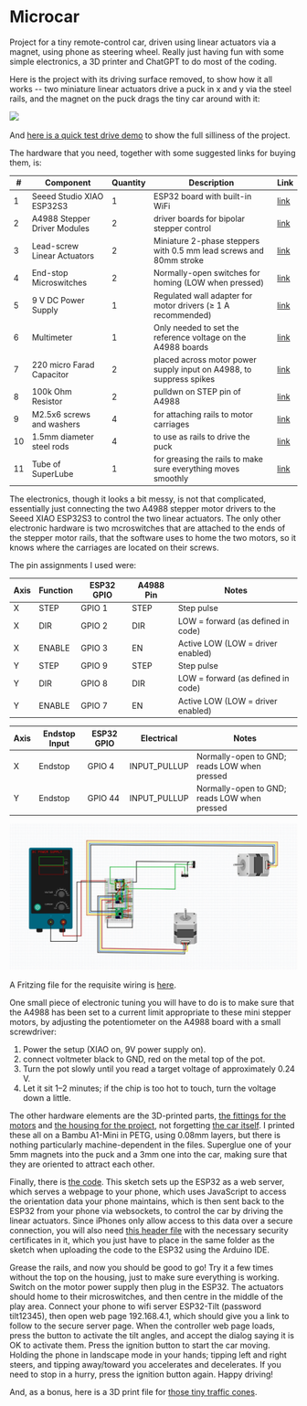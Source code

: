 # Microcar
Project for a tiny remote-control car, driven using linear actuators via a magnet, using phone as steering wheel.  Really just having fun with some simple electronics, a 3D printer and ChatGPT to do most of the coding.  

Here is the project with its driving surface removed, to show how it all works -- two miniature linear actuators drive a puck in x and y via the steel rails, and the magnet on the puck drags the tiny car around with it:

<img src=https://github.com/astromikemerri/Microcar/blob/main/Topless.jpg width=500>

And <A href=https://github.com/astromikemerri/Microcar/blob/main/Testdrive.mov>here is a quick test drive demo</a> to show the full silliness of the project.

The  hardware that you need, together with some suggested links for buying them, is:
<table>
  <thead> 
    <tr>
      <th>#</th>
      <th>Component</th>
      <th>Quantity</th>
      <th>Description</th>
      <th>Link</th>
    </tr>
  </thead>
  <tbody>
    <tr>
      <td>1</td>
      <td>Seeed Studio XIAO ESP32S3</td>
      <td>1</td>
      <td>ESP32 board with built-in WiFi</td>
      <td><a href="https://www.amazon.co.uk/dp/B0BYSB66S5">link</a></td>
    </tr>
    <tr>
      <td>2</td>
      <td>A4988 Stepper Driver Modules</td>
      <td>2</td>
      <td>driver boards for bipolar stepper control</td>
      <td><a href="https://www.amazon.co.uk/dp/B083V59HTB">link</a></td>
    </tr>
    <tr>
      <td>3</td>
      <td>Lead-screw Linear Actuators</td>
      <td>2</td>
      <td>Miniature 2-phase steppers with 0.5 mm lead screws and 80mm stroke</td>
      <td><a href="https://www.aliexpress.com/item/1005006040414647.html">link</a></td>
    </tr>
    <tr>
      <td>4</td>
      <td>End-stop Microswitches</td>
      <td>2</td>
      <td>Normally-open switches for homing (LOW when pressed)</td>
      <td><a href="https://www.switchelectronics.co.uk/products/11mm-lever-subminiature-pcb-microswitch-spdt-3a">link</a></td>
    </tr>
    <tr>
      <td>5</td>
      <td>9 V DC Power Supply</td>
      <td>1</td>
      <td>Regulated wall adapter for motor drivers (≥ 1 A recommended)</td>
      <td><a href="https://www.amazon.co.uk/dp/B0DF2LGSHR">link</a></td>
    </tr>
    <tr>
      <td>6</td>
      <td>Multimeter</td>
      <td>1</td>
      <td>Only needed to set the reference voltage on the A4988 boards</td>
      <td><a href="https://www.amazon.co.uk/AstroAI-Digital-Multimeter-Measurement-Electronic/dp/B01ISAMUA6/">link</a></td>
    </tr>
    <tr>
      <td>7</td>
      <td>220 micro Farad Capacitor</td>
      <td>2</td>
      <td>placed across motor power supply input on A4988, to suppress  spikes</td>
      <td><a href="https://www.amazon.co.uk/dp/B07KC99W2K">link</a></td>
    </tr>    
    <tr>
      <td>8</td>
      <td>100k Ohm Resistor</td>
      <td>2</td>
      <td>pulldwn on STEP pin of A4988</td>
      <td><a href="https://www.amazon.co.uk/BOJACK-Values-Resistor-Resistors-Assortment/dp/B08FD1XVL6">link</a></td>
    </tr>    
    <tr>
      <td>9</td>
      <td>M2.5x6 screws and washers</td>
      <td>4</td>
      <td>for attaching rails to motor carriages</td>
      <td><a href="https://www.amazon.co.uk/dp/B0CNVP5P4C">link</a></td>
    </tr>    
    <tr>
      <td>10</td>
      <td>1.5mm diameter steel rods</td>
      <td>4</td>
      <td>to use as rails to drive the puck</td>
      <td><a href="https://www.amazon.co.uk/dp/B0D2V6WVT4">link</a></td>
    </tr>
    <tr>
      <td>11</td>
      <td>Tube of SuperLube</td>
      <td>1</td>
      <td>for greasing the rails to make sure everything moves smoothly</td>
      <td><a href="https://www.amazon.co.uk/dp/B007UU9JMS">link</a></td>
    </tr>
  </tbody>
</table>

The electronics, though it looks a bit messy, is not that complicated, essentially just connecting the  two A4988 stepper motor drivers to the Seeed XIAO ESP32S3 to control the two linear actuators.  The only other electronic hardware is two mcroswitches that are attached to the ends of the stepper motor rails, that the software uses to home the two motors, so it knows where the carriages are located on their screws.

The pin assignments I used were:
<!-- Stepper Driver Connections -->
<table>
  <thead>
    <tr>
      <th>Axis</th>
      <th>Function</th>
      <th>ESP32 GPIO</th>
      <th>A4988 Pin</th>
      <th>Notes</th>
    </tr>
  </thead>
  <tbody>
    <tr>
      <td>X</td>
      <td>STEP</td>
      <td>GPIO 1</td>
      <td>STEP</td>
      <td>Step pulse</td>
    </tr>
    <tr>
      <td>X</td>
      <td>DIR</td>
      <td>GPIO 2</td>
      <td>DIR</td>
      <td>LOW = forward (as defined in code)</td>
    </tr>
    <tr>
      <td>X</td>
      <td>ENABLE</td>
      <td>GPIO 3</td>
      <td>EN</td>
      <td>Active LOW (LOW = driver enabled)</td>
    </tr>
    <tr>
      <td>Y</td>
      <td>STEP</td>
      <td>GPIO 9</td>
      <td>STEP</td>
      <td>Step pulse</td>
    </tr>
    <tr>
      <td>Y</td>
      <td>DIR</td>
      <td>GPIO 8</td>
      <td>DIR</td>
      <td>LOW = forward (as defined in code)</td>
    </tr>
    <tr>
      <td>Y</td>
      <td>ENABLE</td>
      <td>GPIO 7</td>
      <td>EN</td>
      <td>Active LOW (LOW = driver enabled)</td>
    </tr>
  </tbody>
</table>

<!-- Endstop Switches -->
<table>
  <thead>
    <tr>
      <th>Axis</th>
      <th>Endstop Input</th>
      <th>ESP32 GPIO</th>
      <th>Electrical</th>
      <th>Notes</th>
    </tr>
  </thead>
  <tbody>
    <tr>
      <td>X</td>
      <td>Endstop</td>
      <td>GPIO 4</td>
      <td>INPUT_PULLUP</td>
      <td>Normally-open to GND; reads LOW when pressed</td>
    </tr>
    <tr>
      <td>Y</td>
      <td>Endstop</td>
      <td>GPIO 44</td>
      <td>INPUT_PULLUP</td>
      <td>Normally-open to GND; reads LOW when pressed</td>
    </tr>
  </tbody>
</table>

<img src=https://github.com/astromikemerri/Microcar/blob/main/circuitwiring.jpg>

A Fritzing file for the requisite wiring is <A href=https://github.com/astromikemerri/Microcar/blob/main/microcar.fzz>here</a>.

One small piece of electronic tuning you will have to do is to make sure that the A4988 has been set to a current limit appropriate to these mini stepper motors, by adjusting the potentiometer on the A4988 board with a small screwdriver:
1. Power the setup (XIAO on, 9V power supply on).
2. connect voltmeter black to GND, red on the metal top of the pot.
3. Turn the pot slowly until you read a target voltage of approximately 0.24 V.
4. Let it sit 1–2 minutes; if the chip is too hot to touch, turn the voltage down a little.

The other hardware elements are the 3D-printed parts, <A href=https://github.com/astromikemerri/Microcar/blob/main/MotorFittings.3mf>the fittings for the motors</a> and <A href=https://github.com/astromikemerri/Microcar/blob/main/housing.3mf>the housing for the project</a>, not forgetting <A href=https://github.com/astromikemerri/Microcar/blob/main/minicar3mm.3mf>the car itself</a>. I printed these all on a Bambu A1-Mini in PETG, using 0.08mm layers, but there is nothing particularly machine-dependent in the files. Superglue one of your 5mm magnets into the puck and a 3mm one into the car, making sure that they are oriented to attract each other.

Finally, there is <A href=https://github.com/astromikemerri/Microcar/blob/main/ignition_drive.ino>the code</a>.  This sketch sets up the ESP32 as a web server, which serves a webpage to your phone, which uses JavaScript to access the orientation data your phone maintains, which is then sent back to the ESP32 from your phone via websockets, to control the car by driving the linear actuators.  Since iPhones only allow access to this data over a secure connection, you will also need <A href=https://github.com/astromikemerri/Microcar/blob/main/certs.h>this header file</a> with the necessary security certificates in it, which you just have to place in the same folder as the sketch when uploading the code to the ESP32 using the Arduino IDE.

Grease the rails, and now you should be good to go!  Try it a few times without the top on the housing, just to make sure everything is working.  Switch on the motor power supply then plug in the ESP32.  The actuators should home to their microswitches, and then centre in the middle of the play area.  Connect your phone to wifi server ESP32-Tilt (password tilt12345), then open web page 192.168.4.1, which should give you a link to follow to the secure server page.  When the controller web page loads, press the button to activate the tilt angles, and accept the dialog saying it is OK to activate them. Press the ignition button to start the car moving.  Holding the phone in landscape mode in your hands; tipping left and right steers, and tipping away/toward you accelerates and decelerates.  If you need to stop in a hurry, press the ignition button again. Happy driving! 

And, as a bonus, here is a 3D print file for <A href="https://github.com/astromikemerri/Microcar/blob/main/cones.3mf">those tiny traffic cones</a>.
